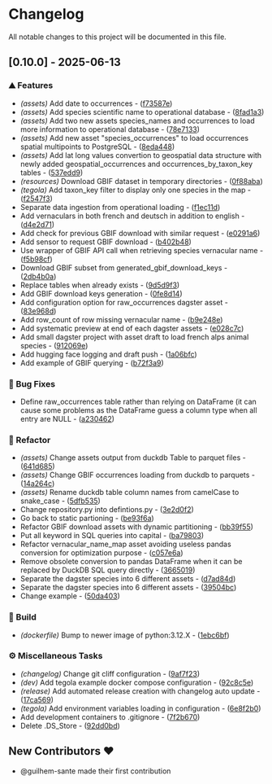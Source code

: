 # Changelog

All notable changes to this project will be documented in this file.

## [0.10.0] - 2025-06-13

### ⛰️  Features

- *(assets)* Add date to occurrences - ([f73587e](https://github.com/coding-kelps/edelweiss/commit/f73587eea7079286fa7628e802dbe673c87d21a7))
- *(assets)* Add species scientific name to operational database - ([8fad1a3](https://github.com/coding-kelps/edelweiss/commit/8fad1a3e246b374ad4c31147efcf206c7708b86d))
- *(assets)* Add two new assets species_names and occurrences to load more information to operational database - ([78e7133](https://github.com/coding-kelps/edelweiss/commit/78e71333fbfc673d1ca428b02a240f37502a0bba))
- *(assets)* Add new asset "species_occurrences" to load occurrences spatial multipoints to PostgreSQL - ([8eda448](https://github.com/coding-kelps/edelweiss/commit/8eda448c4d373de02a35d7042b2f1e5d9e9ca1e9))
- *(assets)* Add lat long values convertion to geospatial data structure with newly added geospatial_occurrences and occurrences_by_taxon_key tables - ([537edd9](https://github.com/coding-kelps/edelweiss/commit/537edd93b1fa6f86d7fc3ee44f743e1f530a7d9e))
- *(resources)* Download GBIF dataset in temporary directories - ([0f88aba](https://github.com/coding-kelps/edelweiss/commit/0f88aba6cdc5f328204624bd0bd2a1e9e679dde5))
- *(tegola)* Add taxon_key filter to display only one species in the map - ([f2547f3](https://github.com/coding-kelps/edelweiss/commit/f2547f3877affb3d4d33d3255ad3fc5b109c4a0e))
- Separate data ingestion from operational loading - ([f1ec11d](https://github.com/coding-kelps/edelweiss/commit/f1ec11d6f29b884b7ebddedf4716df21434816e7))
- Add vernaculars in both french and deutsch in addition to english - ([d4e2d71](https://github.com/coding-kelps/edelweiss/commit/d4e2d714e94f6d68b82f78bdafd11031f1b9267f))
- Add check for previous GBIF download with similar request - ([e0291a6](https://github.com/coding-kelps/edelweiss/commit/e0291a6451ec62d47946b41937c6e41a9ca3f412))
- Add sensor to request GBIF download - ([b402b48](https://github.com/coding-kelps/edelweiss/commit/b402b482523042a36ade46c7ce6e99f75c764b77))
- Use wrapper of GBIF API call when retrieving species vernacular name - ([f5b98cf](https://github.com/coding-kelps/edelweiss/commit/f5b98cf39af385e05febac77333410e560abba23))
- Download GBIF subset from generated_gbif_download_keys - ([2db4b0a](https://github.com/coding-kelps/edelweiss/commit/2db4b0acc71eeafce5792197545935ab9e6b8e22))
- Replace tables when already exists - ([9d5d9f3](https://github.com/coding-kelps/edelweiss/commit/9d5d9f366f5e56851be7fae0856df5dd2f9aeef2))
- Add GBIF download keys generation - ([0fe8d14](https://github.com/coding-kelps/edelweiss/commit/0fe8d14eb69cb7751bc35c9164768aff958a2ccd))
- Add configuration option for raw_occurrences dagster asset - ([83e968d](https://github.com/coding-kelps/edelweiss/commit/83e968da30a55616a0702ac236aa4febdebdb486))
- Add row_count of row missing vernacular name - ([b9e248e](https://github.com/coding-kelps/edelweiss/commit/b9e248e1c1d97b5e4b50f5ef6257522dfcf5e8b4))
- Add systematic preview at end of each dagster assets - ([e028c7c](https://github.com/coding-kelps/edelweiss/commit/e028c7c77633d0022abb12af4ef0478ca659a841))
- Add small dagster project with asset draft to load french alps animal species - ([912069e](https://github.com/coding-kelps/edelweiss/commit/912069eb320d1818cda71b274303a87f233b005a))
- Add hugging face logging and draft push - ([1a06bfc](https://github.com/coding-kelps/edelweiss/commit/1a06bfc8368a6df1df3cffc18804c0f39fe01318))
- Add example of GBIF querying - ([b72f3a9](https://github.com/coding-kelps/edelweiss/commit/b72f3a986b1439b335195509284ad707f347c44d))

### 🐛 Bug Fixes

- Define raw_occurrences table rather than relying on DataFrame (it can cause some problems as the DataFrame guess a column type when all entry are NULL - ([a230462](https://github.com/coding-kelps/edelweiss/commit/a2304621cafdfdcce105cc85bf5b70c5ab084fa6))

### 🚜 Refactor

- *(assets)* Change assets output from duckdb Table to parquet files - ([641d685](https://github.com/coding-kelps/edelweiss/commit/641d6853c02f5e5dec1ab27a167ba3482a4d3c4b))
- *(assets)* Change GBIF occurrences loading from duckdb to parquets - ([14a264c](https://github.com/coding-kelps/edelweiss/commit/14a264c47f26a234c1532bc479e81af46e0d6646))
- *(assets)* Rename duckdb table column names from camelCase to snake_case - ([5dfb535](https://github.com/coding-kelps/edelweiss/commit/5dfb5356f041b140102763457df96c1dc2eb591f))
- Change repository.py into defintions.py - ([3e2d0f2](https://github.com/coding-kelps/edelweiss/commit/3e2d0f2bb9c654df6ffd9d098cb7b6e6c5c5f290))
- Go back to static partioning - ([be93f6a](https://github.com/coding-kelps/edelweiss/commit/be93f6ae1052921cf171e8a3623027888efc5bc8))
- Refactor GBIF download assets with dynamic partitioning - ([bb39f55](https://github.com/coding-kelps/edelweiss/commit/bb39f55f3f67af8b5acda365cf28138c9fd79d3b))
- Put all keyword in SQL queries into capital - ([ba79803](https://github.com/coding-kelps/edelweiss/commit/ba7980342ea86e2b3d942bd3538d5970b88cf8ce))
- Refactor vernacular_name_map asset avoiding useless pandas conversion for optimization purpose - ([c057e6a](https://github.com/coding-kelps/edelweiss/commit/c057e6a85fb158b4b4ac9a120be743d590f341f0))
- Remove obsolete conversion to pandas DataFrame when it can be replaced by DuckDB SQL query directly - ([3665019](https://github.com/coding-kelps/edelweiss/commit/3665019c1fcc605d57408e189ddbfd2918ce5356))
- Separate the dagster species into 6 different assets - ([d7ad84d](https://github.com/coding-kelps/edelweiss/commit/d7ad84d272c22899fe8f5df4bac26c9a17ed75d4))
- Separate the dagster species into 6 different assets - ([39504bc](https://github.com/coding-kelps/edelweiss/commit/39504bcafa9390fa39f79663983bf6c6900f8d19))
- Change example - ([50da403](https://github.com/coding-kelps/edelweiss/commit/50da40311f536f137e11d17afbeb15dd9cb6472d))

### 🔨 Build

- *(dockerfile)* Bump to newer image of python:3.12.X - ([1ebc6bf](https://github.com/coding-kelps/edelweiss/commit/1ebc6bf0950ccd32bca24125aa1b95379cb485cd))

### ⚙️ Miscellaneous Tasks

- *(changelog)* Change git cliff configuration - ([9af7f23](https://github.com/coding-kelps/edelweiss/commit/9af7f23bce839b653e9fc962171ade40940cb3ad))
- *(dev)* Add tegola example docker compose configuration - ([92c8c5e](https://github.com/coding-kelps/edelweiss/commit/92c8c5e93c6cec229654314d6d5df06ad6b6dac3))
- *(release)* Add automated release creation with changelog auto update - ([17ca569](https://github.com/coding-kelps/edelweiss/commit/17ca569c842df24dead918fda1af30af500b8738))
- *(tegola)* Add environment variables loading in configuration - ([6e8f2b0](https://github.com/coding-kelps/edelweiss/commit/6e8f2b0f2f7eca165d0717368988336fc64ce925))
- Add development containers to .gitignore - ([7f2b670](https://github.com/coding-kelps/edelweiss/commit/7f2b6704623e65f46fa4d830e2b735226d09f264))
- Delete .DS_Store - ([92dd0bd](https://github.com/coding-kelps/edelweiss/commit/92dd0bdf028fd31f8a6f825d33c6f690267daa8c))

## New Contributors ❤️

* @guilhem-sante made their first contribution

<!-- generated by git-cliff -->
